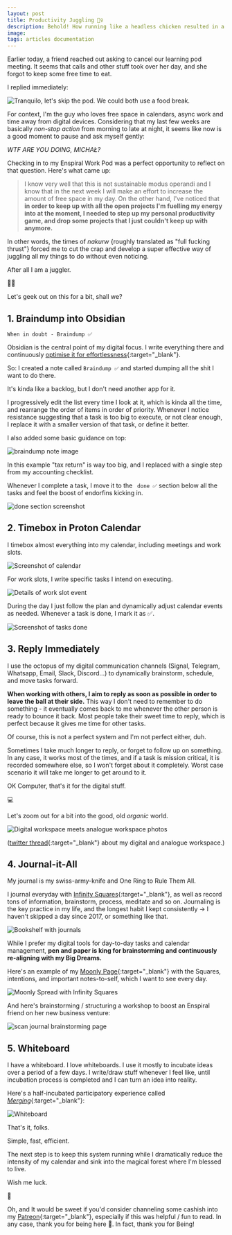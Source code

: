```yaml
---
layout: post
title: Productivity Juggling 🤹‍♀️
description: Behold! How running like a headless chicken resulted in a perfect productivity system.
image: 
tags: articles documentation
---
```


Earlier today, a friend reached out asking to cancel our learning pod meeting. It seems that calls and other stuff took over her day, and she forgot to keep some free time to eat. 

I replied immediately:

![Tranquilo, let's skip the pod. We could both use a food break.](/assets/no-breaks.jpg)

For context, I'm the guy who loves free space in calendars, async work and time away from digital devices. Considering that my last few weeks are basically *non-stop action* from morning to late at night, it seems like now is a good moment to pause and ask myself gently: 

*WTF ARE YOU DOING, MICHAŁ?*

Checking in to my Enspiral Work Pod was a perfect opportunity to reflect on that question. Here's what came up:

> I know very well that this is not sustainable modus operandi and I know that in the next week I will make an effort to increase the amount of free space in my day. On the other hand, I've noticed that **in order to keep up with all the open projects I'm fuelling my energy into at the moment, I needed to step up my personal productivity game, and drop some projects that I just couldn't keep up with anymore.** 

In other words, the times of *nakurw* {roughly translated as "full fucking thrust"} forced me to cut the crap and develop a super effective way of juggling all my things to do without even noticing.

After all I am a juggler.

🤹‍♀️ 

Let's geek out on this for a bit, shall we?

## 1. Braindump into Obsidian

```
When in doubt - Braindump ✅
```

Obsidian is the central point of my digital focus. I write everything there and continuously [optimise it for effortlessness](/personal-website-flow){:target="_blank"}. 

So: I created a note called ```Braindump ✅``` and started dumping all the shit I want to do there.

It's kinda like a backlog, but I don't need another app for it.

I progressively edit the list every time I look at it, which is kinda all the time, and rearrange the order of items in order of priority. Whenever I notice resistance suggesting that a task is too big to execute, or not clear enough, I replace it with a smaller version of that task, or define it better.

I also added some basic guidance on top:

![braindump note image](/assets/braindump-note.jpg)

In this example "tax return" is way too big, and I replaced with a single step from my accounting checklist.

Whenever I complete a task, I move it to the ``  done ✅ `` section below all the tasks and feel the boost of endorfins kicking in.

![done section screenshot](/assets/braindump-done.jpg)

## 2. Timebox in Proton Calendar

I timebox almost everything into my calendar, including meetings and work slots.

![Screenshot of calendar](/assets/calendar-full.jpg)

For work slots, I write specific tasks I intend on executing.

![Details of work slot event](/assets/calendar-details.jpg)

During the day I just follow the plan and dynamically adjust calendar events as needed. Whenever a task is done, I mark it as ✅.

![Screenshot of tasks done](/assets/calendar-done.jpg)

## 3. Reply Immediately

I use the octopus of my digital communication channels (Signal, Telegram, Whatsapp, Email, Slack, Discord...) to dynamically brainstorm, schedule, and move tasks forward. 

**When working with others, I aim to reply as soon as possible in order to leave the ball at their side.** This way I don't need to remember to do something - it eventually comes back to me whenever the other person is ready to bounce it back. Most people take their sweet time to reply, which is perfect because it gives me time for other tasks.

Of course, this is not a perfect system and I'm not perfect either, duh. 

Sometimes I take much longer to reply, or forget to follow up on something. In any case, it works most of the times, and if a task is mission critical, it is recorded somewhere else, so I won't forget about it completely. Worst case scenario it will take me longer to get around to it.

OK Computer, that's it for the digital stuff.

💻

Let's zoom out for a bit into the good, old *organic* world.

![Digital workspace meets analogue workspace photos](/assets/workspace-analogue-digital.jpg)

([twitter thread](https://twitter.com/michalkorzonek/status/1511726656225951749?s=20&t=JFqgepDm9tEie5q5p67bIA){:target="_blank"} about my digital and analogue workspace.)

## 4. Journal-it-All

My journal is my swiss-army-knife and One Ring to Rule Them All. 

I journal everyday with [Infinity Squares](https://infinitysquares.xyz){:target="_blank"}, as well as record tons of information, brainstorm, process, meditate and so on. Journaling is the key practice in my life, and the longest habit I kept consistently -> I haven't skipped a day since 2017, or something like that.

![Bookshelf with journals](/assets/journal-shelf.jpg)

While I prefer my digital tools for day-to-day tasks and calendar management, **pen and paper is king for brainstorming and continuously re-aligning with my Big Dreams.**

Here's an example of my [Moonly Page](https://journalsmarter.com/new-moon-journaling){:target="_blank"} with the Squares, intentions, and important notes-to-self, which I want to see every day.

![Moonly Spread with Infinity Squares](/assets/moonly-squares-forest.jpg)

And here's brainstorming / structuring a workshop to boost an Enspiral friend on her new business venture:

![scan journal brainstorming page](/assets/journal-an-boost.jpg)

## 5. Whiteboard

I have a whiteboard. I love whiteboards. I use it mostly to incubate ideas over a period of a few days. I write/draw stuff whenever I feel like, until incubation process is completed and I can turn an idea into reality.

Here's a half-incubated participatory experience called [*Merging*](/merging){:target="_blank"}:

![Whiteboard](/assets/whiteboard-merging.jpg)

That's it, folks.

Simple, fast, efficient.

The next step is to keep this system running while I dramatically reduce the intensity of my calendar and sink into the magical forest where I'm blessed to live.

Wish me luck.

🌳

Oh, and It would be sweet if you'd consider channeling some cashish into my [Patreon](https://patreon.com/michalkorzonek){:target="_blank"}, especially if this was helpful / fun to read. In any case, thank you for being here 💜. In fact, thank you for Being!